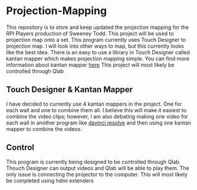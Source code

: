 # Projection-Mapping
This repository is to store and keep updated the projection mapping for the RPI Players production of Sweeney Todd. This project will be used to projection map onto a set. This program currently uses Touch Designer to projection map. I will look into other ways to map, but this currently looks like the best idea. There is an easy to use a library in Touch Designer called kantan mapper which makes projection mapping simple. You can find more information about kantan mapper [here](https://docs.derivative.ca/Palette:kantanMapper) This project will most likely be controlled through Qlab

## Touch Designer & Kantan Mapper
I have decided to currently use 4 kantan mappers in the project. One for each wall and one to combine them all. I believe this will make it easiest to combine the video clips; however, I am also debating making one video for each wall in another program like [davinci resolve](https://www.blackmagicdesign.com/products/davinciresolve)  and then using one kantan mapper to combine the videos.

## Control
This program is currently being designed to be controlled through Qlab. Thouch Designer can output videos and Qlab will be able to play them. The only issue is connecting the projector to the computer. This will most likely be completed using hdmi extenders